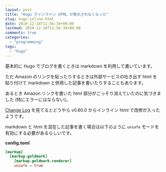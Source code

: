 ```yaml
---
layout: post
title: "Hugo でインライン HTML が表示されなくなった"
slug: hugo-inline-html
date: 2019-12-16T11:56:34+09:00
lastmod: 2019-12-16T11:56:34+09:00
comments: true
categories:
  - "programming"
tags:
  - "hugo"
---
```


基本的に Hugo でブログを書くときは markdown を利用して書いています。

ただ Amazon のリンクを貼ったりするときは外部サービスの吐き出す html を貼り付けて markdown と併用した記事を書いたりすることもあります。

あるとき Amazon リンクを書いた html 部分がごっそり消えていたのに気づきました (特にエラーにはならない)。

[Change Log](https://github.com/gohugoio/hugo/releases/tag/v0.60.0) を見てるとどうやら v0.60.0 からインライン html で改修が入ったようです。

markdown と html を混在した記事を書く場合は以下のように `unsafe` モードを有効にする必要があるらしいです。

**config.toml**

```config.toml
[markup]
  [markup.goldmark]
    [markup.goldmark.renderer]
    unsafe = true
```
